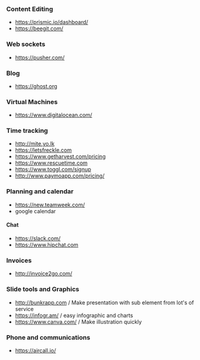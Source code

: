 
### Content Editing 

* https://prismic.io/dashboard/
* https://beegit.com/

### Web sockets 

* https://pusher.com/


### Blog 

* https://ghost.org

### Virtual Machines

* https://www.digitalocean.com/

### Time tracking 

* http://mite.yo.lk
* https://letsfreckle.com
* https://www.getharvest.com/pricing
* https://www.rescuetime.com
* https://www.toggl.com/signup
* http://www.paymoapp.com/pricing/

### Planning and calendar 

* https://new.teamweek.com/
* google calendar

#### Chat 
* https://slack.com/
* https://www.hipchat.com

### Invoices

* http://invoice2go.com/

### Slide tools and Graphics
 
* http://bunkrapp.com / Make presentation with sub element from lot's of service
* https://infogr.am/ / easy infographic and charts 
* https://www.canva.com/ / Make illustration quickly


### Phone and communications 

* https://aircall.io/